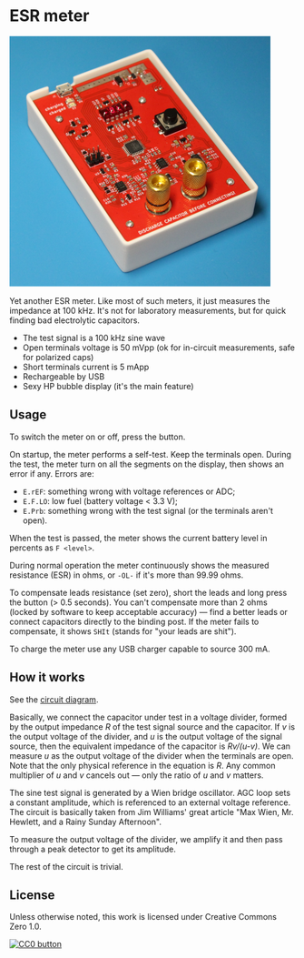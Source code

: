 # ESR meter

![](photo.png)

Yet another ESR meter. Like most of such meters, it just measures the
impedance at 100 kHz. It's not for laboratory measurements, but
for quick finding bad electrolytic capacitors.

- The test signal is a 100 kHz sine wave
- Open terminals voltage is 50 mVpp (ok for in-circuit measurements, safe
  for polarized caps)
- Short terminals current is 5 mApp
- Rechargeable by USB
- Sexy HP bubble display (it's the main feature)


## Usage

To switch the meter on or off, press the button.

On startup, the meter performs a self-test. Keep the terminals open. During the
test, the meter turn on all the segments on the display, then shows an error if
any. Errors are:

- `E.rEF`: something wrong with voltage references or ADC;
- `E.F.LO`: low fuel (battery voltage < 3.3 V);
- `E.Prb`: something wrong with the test signal (or the terminals aren't open).

When the test is passed, the meter shows the current battery level in percents
as `F <level>`.

During normal operation the meter continuously shows the measured resistance
(ESR) in ohms, or `-OL-` if it's more than 99.99 ohms.

To compensate leads resistance (set zero), short the leads and long press the
button (> 0.5 seconds). You can't compensate more than 2 ohms (locked by
software to keep acceptable accuracy) — find a better leads or connect
capacitors directly to the binding post. If the meter fails to compensate,
it shows `SHIt` (stands for "your leads are shit").

To charge the meter use any USB charger capable to source 300 mA.


## How it works

See the [circuit diagram](hardware/circuit-diagram.pdf).

Basically, we connect the capacitor under test in a voltage divider,
formed by the output impedance *R* of the test signal source
and the capacitor. If *v* is the output voltage of the divider,
and *u* is the output voltage of the signal source, then the equivalent
impedance of the capacitor is *Rv/(u-v)*. We can measure *u* as the
output voltage of the divider when the terminals are open.
Note that the only physical reference in the equation is *R*. Any common
multiplier of *u* and *v* cancels out — only the ratio of *u*
and *v* matters.

The sine test signal is generated by a Wien bridge oscillator.
AGC loop sets a constant amplitude, which is referenced
to an external voltage reference. The circuit is basically taken
from Jim Williams' great article "Max Wien, Mr. Hewlett,
and a Rainy Sunday Afternoon".

To measure the output voltage of the divider, we amplify it
and then pass through a peak detector to get its amplitude.

The rest of the circuit is trivial.


## License

Unless otherwise noted, this work is licensed under Creative Commons Zero 1.0.

[![CC0 button](https://licensebuttons.net/p/zero/1.0/88x31.png)](http://creativecommons.org/publicdomain/zero/1.0/)
